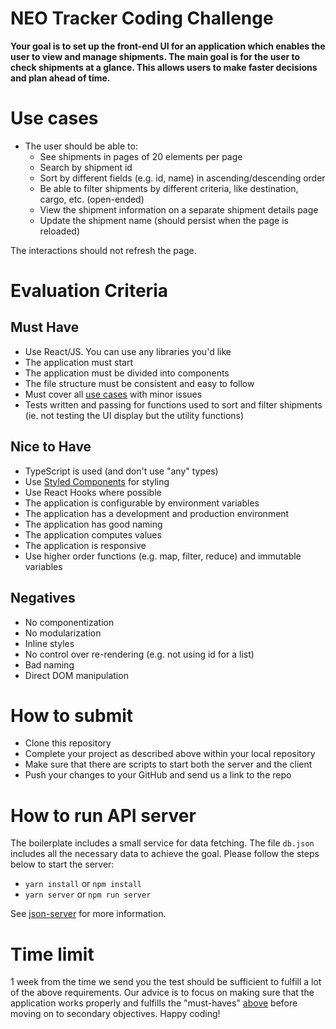 # NEO Tracker Coding Challenge

**Your goal is to set up the front-end UI for an application which enables the user to view and manage shipments. The main goal is for the user to check shipments at a glance. This allows users to make faster decisions and plan ahead of time.**

# Use cases

- The user should be able to:
  - See shipments in pages of 20 elements per page
  - Search by shipment id
  - Sort by different fields (e.g. id, name) in ascending/descending order
  - Be able to filter shipments by different criteria, like destination, cargo, etc. (open-ended)
  - View the shipment information on a separate shipment details page
  - Update the shipment name (should persist when the page is reloaded)

The interactions should not refresh the page.

# Evaluation Criteria

## Must Have

- Use React/JS. You can use any libraries you'd like
- The application must start
- The application must be divided into components
- The file structure must be consistent and easy to follow
- Must cover all [use cases](README.md#use-cases) with minor issues
- Tests written and passing for functions used to sort and filter shipments (ie. not testing the UI display but the utility functions)

## Nice to Have

- TypeScript is used (and don't use "any" types)
- Use [Styled Components](https://styled-components.com/) for styling
- Use React Hooks where possible
- The application is configurable by environment variables
- The application has a development and production environment
- The application has good naming
- The application computes values
- The application is responsive
- Use higher order functions (e.g. map, filter, reduce) and immutable variables

## Negatives

- No componentization
- No modularization
- Inline styles
- No control over re-rendering (e.g. not using id for a list)
- Bad naming
- Direct DOM manipulation

# How to submit

- Clone this repository
- Complete your project as described above within your local repository
- Make sure that there are scripts to start both the server and the client
- Push your changes to your GitHub and send us a link to the repo

# How to run API server

The boilerplate includes a small service for data fetching. The file `db.json` includes all the necessary data to achieve the goal. Please follow the steps below to start the server:

- `yarn install` or `npm install`
- `yarn server` or `npm run server`

See [json-server](https://github.com/typicode/json-server) for more information.

# Time limit

1 week from the time we send you the test should be sufficient to fulfill a lot of the above requirements. Our advice is to focus on making sure that the application works properly and fulfills the "must-haves" [above](README.md#must-have) before moving on to secondary objectives. Happy coding!
